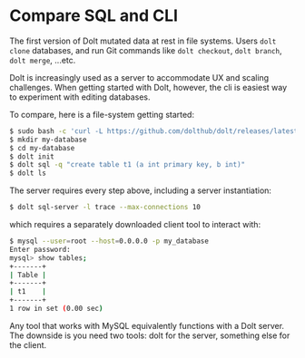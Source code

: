 
# Compare SQL and CLI

The first version of Dolt mutated data at rest in file systems.
Users `dolt clone` databases, and run Git commands like `dolt
checkout`, `dolt branch`, `dolt merge`, ...etc.

Dolt is increasingly used as
a server to accommodate UX and scaling challenges. When getting started
with Dolt, however, the cli is easiest way to experiment with editing
databases.

To compare, here is a file-system getting started:

```bash
$ sudo bash -c 'curl -L https://github.com/dolthub/dolt/releases/latest/download/install.sh | sudo bash'
$ mkdir my-database
$ cd my-database
$ dolt init
$ dolt sql -q "create table t1 (a int primary key, b int)"
$ dolt ls
```

The server requires every step above, including a server instantiation:

```bash
$ dolt sql-server -l trace --max-connections 10
```

which requires a separately downloaded client tool to interact with:

```bash
$ mysql --user=root --host=0.0.0.0 -p my_database
Enter password:
mysql> show tables;
+-------+
| Table |
+-------+
| t1    |
+-------+
1 row in set (0.00 sec)
```

Any tool that works with MySQL equivalently functions with a Dolt server.
The downside is you need two tools: dolt for the server, something else
for the client.
